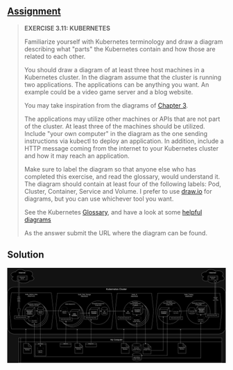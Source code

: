 ## [Assignment](https://courses.mooc.fi/org/uh-cs/courses/devops-with-docker/chapter-4/multi-host-environments#5a8df1b3-50a7-4ef4-bbe7-00eb7033444e)

> **EXERCISE 3.11: KUBERNETES**
> 
> Familiarize yourself with Kubernetes terminology and draw a diagram describing what "parts" the Kubernetes contain and how those are related to each other.
> 
> You should draw a diagram of at least three host machines in a Kubernetes cluster. In the diagram assume that the cluster is running two applications. The applications can be anything you want. An example could be a video game server and a blog website.
> 
> You may take inspiration from the diagrams of [Chapter 3](https://courses.mooc.fi/org/uh-cs/courses/devops-with-docker/chapter-3/volumes-in-action).
> 
> The applications may utilize other machines or APIs that are not part of the cluster. At least three of the machines should be utilized. Include "your own computer" in the diagram as the one sending instructions via kubectl to deploy an application. In addition, include a HTTP message coming from the internet to your Kubernetes cluster and how it may reach an application.
> 
> Make sure to label the diagram so that anyone else who has completed this exercise, and read the glossary, would understand it. The diagram should contain at least four of the following labels: Pod, Cluster, Container, Service and Volume. I prefer to use [draw.io](https://draw.io/) for diagrams, but you can use whichever tool you want.
> 
> See the Kubernetes [Glossary](https://kubernetes.io/docs/reference/glossary/?fundamental=true), and have a look at some [helpful diagrams](https://tsuyoshiushio.medium.com/kubernetes-in-three-diagrams-6aba8432541c)
> 
> As the answer submit the URL where the diagram can be found.

## Solution

![Solution to Exercise 3.11](https://raw.githubusercontent.com/VikSil/DevOps_with_Docker/refs/heads/trunk/Part3/Exercise_3.11/Kubernetes_FX_Pipeline_v_0.1.1.png)